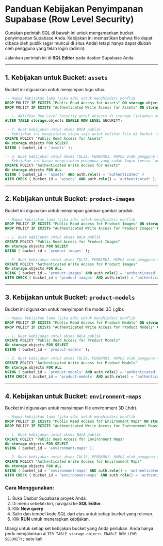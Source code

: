 # Panduan Kebijakan Penyimpanan Supabase (Row Level Security)

Gunakan perintah SQL di bawah ini untuk mengamankan bucket penyimpanan Supabase Anda. Kebijakan ini memastikan bahwa file dapat dibaca oleh publik (agar muncul di situs Anda) tetapi hanya dapat diubah oleh pengguna yang telah login (admin).

Jalankan perintah ini di **SQL Editor** pada dasbor Supabase Anda.

---

## 1. Kebijakan untuk Bucket: `assets`

Bucket ini digunakan untuk menyimpan logo situs.

```sql
-- Hapus kebijakan lama (jika ada) untuk menghindari konflik
DROP POLICY IF EXISTS "Public Read Access for Assets" ON storage.objects;
DROP POLICY IF EXISTS "Authenticated Write Access for Assets" ON storage.objects;

-- 1. Aktifkan Row Level Security untuk objects di storage (jalankan sekali saja)
ALTER TABLE storage.objects ENABLE ROW LEVEL SECURITY;

-- 2. Buat kebijakan untuk akses BACA publik
-- Kebijakan ini mengizinkan siapa saja untuk melihat file di bucket 'assets'.
CREATE POLICY "Public Read Access for Assets"
ON storage.objects FOR SELECT
USING ( bucket_id = 'assets' );

-- 3. Buat kebijakan untuk akses TULIS, PERBARUI, HAPUS oleh pengguna terotentikasi
-- Kebijakan ini hanya mengizinkan pengguna yang sudah login (peran 'authenticated') untuk mengunggah, mengubah, atau menghapus file.
CREATE POLICY "Authenticated Write Access for Assets"
ON storage.objects FOR ALL
USING ( bucket_id = 'assets' AND auth.role() = 'authenticated' )
WITH CHECK ( bucket_id = 'assets' AND auth.role() = 'authenticated' );

```

---

## 2. Kebijakan untuk Bucket: `product-images`

Bucket ini digunakan untuk menyimpan gambar-gambar produk.

```sql
-- Hapus kebijakan lama (jika ada) untuk menghindari konflik
DROP POLICY IF EXISTS "Public Read Access for Product Images" ON storage.objects;
DROP POLICY IF EXISTS "Authenticated Write Access for Product Images" ON storage.objects;

-- 1. Buat kebijakan untuk akses BACA publik
CREATE POLICY "Public Read Access for Product Images"
ON storage.objects FOR SELECT
USING ( bucket_id = 'product-images' );

-- 2. Buat kebijakan untuk akses TULIS, PERBARUI, HAPUS oleh pengguna terotentikasi
CREATE POLICY "Authenticated Write Access for Product Images"
ON storage.objects FOR ALL
USING ( bucket_id = 'product-images' AND auth.role() = 'authenticated' )
WITH CHECK ( bucket_id = 'product-images' AND auth.role() = 'authenticated' );
```

---

## 3. Kebijakan untuk Bucket: `product-models`

Bucket ini digunakan untuk menyimpan file model 3D (.glb).

```sql
-- Hapus kebijakan lama (jika ada) untuk menghindari konflik
DROP POLICY IF EXISTS "Public Read Access for Product Models" ON storage.objects;
DROP POLICY IF EXISTS "Authenticated Write Access for Product Models" ON storage.objects;

-- 1. Buat kebijakan untuk akses BACA publik
CREATE POLICY "Public Read Access for Product Models"
ON storage.objects FOR SELECT
USING ( bucket_id = 'product-models' );

-- 2. Buat kebijakan untuk akses TULIS, PERBARUI, HAPUS oleh pengguna terotentikasi
CREATE POLICY "Authenticated Write Access for Product Models"
ON storage.objects FOR ALL
USING ( bucket_id = 'product-models' AND auth.role() = 'authenticated' )
WITH CHECK ( bucket_id = 'product-models' AND auth.role() = 'authenticated' );
```

---

## 4. Kebijakan untuk Bucket: `environment-maps`

Bucket ini digunakan untuk menyimpan file environment 3D (.hdr).

```sql
-- Hapus kebijakan lama (jika ada) untuk menghindari konflik
DROP POLICY IF EXISTS "Public Read Access for Environment Maps" ON storage.objects;
DROP POLICY IF EXISTS "Authenticated Write Access for Environment Maps" ON storage.objects;

-- 1. Buat kebijakan untuk akses BACA publik
CREATE POLICY "Public Read Access for Environment Maps"
ON storage.objects FOR SELECT
USING ( bucket_id = 'environment-maps' );

-- 2. Buat kebijakan untuk akses TULIS, PERBARUI, HAPUS oleh pengguna terotentikasi
CREATE POLICY "Authenticated Write Access for Environment Maps"
ON storage.objects FOR ALL
USING ( bucket_id = 'environment-maps' AND auth.role() = 'authenticated' )
WITH CHECK ( bucket_id = 'environment-maps' AND auth.role() = 'authenticated' );
```

### Cara Menggunakan:

1.  Buka Dasbor Supabase proyek Anda.
2.  Di menu sebelah kiri, navigasi ke **SQL Editor**.
3.  Klik **New query**.
4.  Salin dan tempel kode SQL dari atas untuk setiap bucket yang relevan.
5.  Klik **RUN** untuk menerapkan kebijakan.

Ulangi untuk setiap set kebijakan bucket yang Anda perlukan. Anda hanya perlu menjalankan `ALTER TABLE storage.objects ENABLE ROW LEVEL SECURITY;` satu kali.
